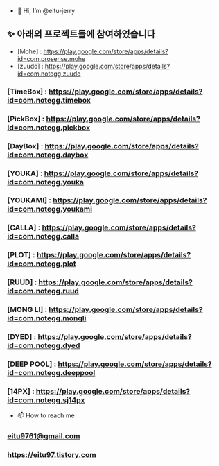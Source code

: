 - 👋 Hi, I’m @eitu-jerry
## ✨ 아래의 프로젝트들에 참여하였습니다
- [Mohe] : https://play.google.com/store/apps/details?id=com.prosense.mohe
- [zuudo] : https://play.google.com/store/apps/details?id=com.notegg.zuudo
### [TimeBox] : https://play.google.com/store/apps/details?id=com.notegg.timebox
### [PickBox] : https://play.google.com/store/apps/details?id=com.notegg.pickbox
### [DayBox] : https://play.google.com/store/apps/details?id=com.notegg.daybox
### [YOUKA] : https://play.google.com/store/apps/details?id=com.notegg.youka
### [YOUKAMI] : https://play.google.com/store/apps/details?id=com.notegg.youkami
### [CALLA] : https://play.google.com/store/apps/details?id=com.notegg.calla
### [PLOT] : https://play.google.com/store/apps/details?id=com.notegg.plot
### [RUUD] : https://play.google.com/store/apps/details?id=com.notegg.ruud
### [MONG LI] : https://play.google.com/store/apps/details?id=com.notegg.mongli
### [DYED] : https://play.google.com/store/apps/details?id=com.notegg.dyed
### [DEEP POOL] : https://play.google.com/store/apps/details?id=com.notegg.deeppool
### [14PX] : https://play.google.com/store/apps/details?id=com.notegg.sj14px
- 📫 How to reach me 
### eitu9761@gmail.com
### https://eitu97.tistory.com



<!---
eitu-jerry/eitu-jerry is a ✨ special ✨ repository because its `README.md` (this file) appears on your GitHub profile.
You can click the Preview link to take a look at your changes.
--->
